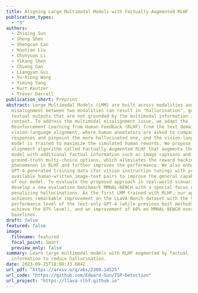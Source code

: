 ```yaml
---
title: Aligning Large Multimodal Models with Factually Augmented RLHF
publication_types:
  - "3"
authors:
  - Zhiqing Sun
  - Sheng Shen
  - Shengcao Cao
  - Haotian Liu
  - Chunyuan Li
  - Yikang Shen
  - Chuang Gan
  - Liangyan Gui
  - Yu-Xiong Wang
  - Yiming Yang
  - Kurt Keutzer
  - Trevor Darrell
publication_short: Preprint
abstract: Large Multimodal Models (LMM) are built across modalities and the
  misalignment between two modalities can result in "hallucination", generating
  textual outputs that are not grounded by the multimodal information in
  context. To address the multimodal misalignment issue, we adapt the
  Reinforcement Learning from Human Feedback (RLHF) from the text domain to the
  vision-language alignment, where human annotators are asked to compare two
  responses and pinpoint the more hallucinated one, and the vision-language
  model is trained to maximize the simulated human rewards. We propose a new
  alignment algorithm called Factually Augmented RLHF that augments the reward
  model with additional factual information such as image captions and
  ground-truth multi-choice options, which alleviates the reward hacking
  phenomenon in RLHF and further improves the performance. We also enhance the
  GPT-4-generated training data (for vision instruction tuning) with previously
  available human-written image-text pairs to improve the general capabilities
  of our model. To evaluate the proposed approach in real-world scenarios, we
  develop a new evaluation benchmark MMHAL-BENCH with a special focus on
  penalizing hallucinations. As the first LMM trained with RLHF, our approach
  achieves remarkable improvement on the LLaVA-Bench dataset with the 96%
  performance level of the text-only GPT-4 (while previous best methods can only
  achieve the 87% level), and an improvement of 60% on MMHAL-BENCH over other
  baselines.
draft: false
featured: false
image:
  filename: featured
  focal_point: Smart
  preview_only: false
summary: Learn large multimodal models with RLHF augmented by factual
  information to reduce hallucination.
date: 2023-09-25T18:00:33.684Z
url_pdf: "https://arxiv.org/abs/2309.14525"
url_code: "https://github.com/Edward-Sun/TSP-Detection"
url_project: "https://llava-rlhf.github.io"
---
```


